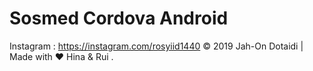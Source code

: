 # Sosmed Cordova Android


Instagram : https://instagram.com/rosyiid1440
© 2019 Jah-On Dotaidi | Made with ❤️ Hina & Rui .
